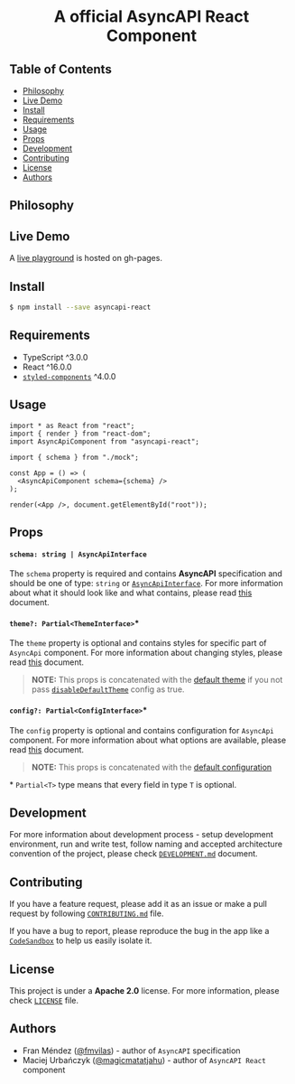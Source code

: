<h1 align="center">A official AsyncAPI React Component</h1>

## Table of Contents

* [Philosophy](#philosophy)
* [Live Demo](#live-demo)
* [Install](#install)
* [Requirements](#requirements)
* [Usage](#usage)
* [Props](#props)
* [Development](#development)
* [Contributing](#contributing)
* [License](#license)
* [Authors](#authors)

## Philosophy



## Live Demo

A [live playground](https://magicmatatjahu.github.io/asyncapi-react/) is hosted on gh-pages.

## Install

``` sh
$ npm install --save asyncapi-react
```

## Requirements
* TypeScript ^3.0.0
* React ^16.0.0
* [`styled-components`](https://github.com/styled-components/styled-components) ^4.0.0

## Usage

``` tsx
import * as React from "react";
import { render } from "react-dom";
import AsyncApiComponent from "asyncapi-react";

import { schema } from "./mock";

const App = () => (
  <AsyncApiComponent schema={schema} />
);

render(<App />, document.getElementById("root"));
```

## Props

#### `schema: string | AsyncApiInterface`

The `schema` property is required and contains **AsyncAPI** specification and should be one of type: `string` or [`AsyncApiInterface`](./library/src/types.ts#L13). For more information about what it should look like and what contains, please read [this](https://github.com/asyncapi/asyncapi#asyncapi-specification) document.

#### `theme?: Partial<ThemeInterface>`*

The `theme` property is optional and contains styles for specific part of `AsyncApi` component. For more information about changing styles, please read [this](./docs/theme-modification.md) document.

> **NOTE:** This props is concatenated with the [default theme](./library/src/theme/default.ts) if you not pass [`disableDefaultTheme`](./docs/config-modification.md) config as true.

#### `config?: Partial<ConfigInterface>`*

The `config` property is optional and contains configuration for `AsyncApi` component. For more information about what options are available, please read [this](./docs/config-modification.md) document.

> **NOTE:** This props is concatenated with the [default configuration](./library/src/config/default.ts)

\* `Partial<T>` type means that every field in type `T` is optional. 

## Development

For more information about development process - setup development environment, run and write test, follow naming and accepted architecture convention of the project, please check [`DEVELOPMENT.md`](DEVELOPMENT.md) document.

## Contributing

If you have a feature request, please add it as an issue or make a pull request by following [`CONTRIBUTING.md`](CONTRIBUTING.md) file.

If you have a bug to report, please reproduce the bug in the app like a [`CodeSandbox`](https://codesandbox.io/) to help us easily isolate it.

## License

This project is under a **Apache 2.0** license. For more information, please check [`LICENSE`](LICENSE) file.

## Authors
* Fran Méndez ([@fmvilas](http://twitter.com/fmvilas)) - author of `AsyncAPI` specification
* Maciej Urbańczyk ([@magicmatatjahu](https://github.com/magicmatatjahu)) - author of `AsyncAPI React` component
